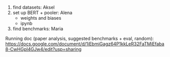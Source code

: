 1. find datasets: Aksel
2. set up BERT + pooler: Alena
    - weights and biases
    - ipynb
4. find benchmarks: Maria

Running doc (paper analysis, suggested benchmarks + eval, random):
https://docs.google.com/document/d/1iEbmiGagz64P1kkLeR32FaTMiEfaba8-CwHGpI4GJw4/edit?usp=sharing


